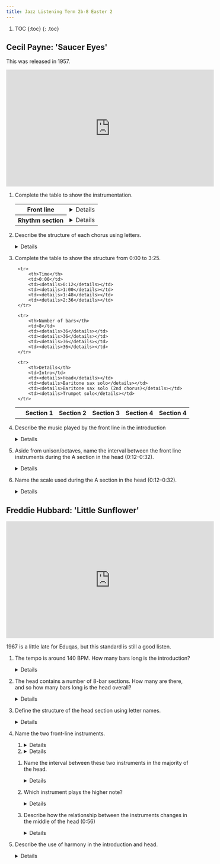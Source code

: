 ```yaml
---
title: Jazz Listening Term 2b-8 Easter 2
---
```


1. TOC
{:toc}
{: .toc}


## Cecil Payne: 'Saucer Eyes'


This was released in 1957.

<iframe width="560" height="315" src="https://www.youtube.com/embed/Yu33E5DHKe8?start=0&end=205" title="YouTube video player" frameborder="0" allow="accelerometer; autoplay; clipboard-write; encrypted-media; gyroscope; picture-in-picture" allowfullscreen></iframe>

1. Complete the table to show the instrumentation.

	<table>
	<tr>
		<th>Front line</th><td><details>Baritone sax, trumpet</details></td>
	</tr>
	<tr>
		<th>Rhythm section</th><td><details>Piano, bass, drums</details></td>
	</tr>
	</table>

2. Describe the structure of each chorus using letters.
	
	<details>AABA (where the final A is slightly lengthened)</details>	
2. Complete the table to show the structure from 0:00 to 3:25.
	
	<table>
		<tr>
			<th>&nbsp;</th>
			<th>Section 1</th>
			<th>Section 2</th>
			<th>Section 3</th>
			<th>Section 4</th>
			<th>Section 4</th>
		</tr>
		
		<tr>
			<th>Time</th>
			<td>0:00</td>
			<td><details>0:12</details></td>
			<td><details>1:00</details></td>
			<td><details>1:48</details></td>
			<td><details>2:36</details></td>
		</tr>
		
		<tr>
			<th>Number of bars</th>
			<td>8</td>
			<td><details>36</details></td>
			<td><details>36</details></td>
			<td><details>36</details></td>
			<td><details>36</details></td>
		</tr>
		
		<tr>
			<th>Details</th>
			<td>Intro</td>
			<td><details>Head</details></td>
			<td><details>Baritone sax solo</details></td>
			<td><details>Baritone sax solo (2nd chorus)</details></td>
			<td><details>Trumpet solo</details></td>
		</tr>
	</table>
	
3. Describe the music played by the front line in the introduction

	<details>
		<ul>
			<li>Starts on beat 2.5</li>
			<li>Anacrusis</li>
			<li>Uses a narrow range of notes</li>
			<li>Mostly uses the third, fourth and fifth scale degrees</li>
			<li>Unison/in octaves</li>
			<li>Cross-rhythm at the end of the introduction</li>
		</ul>
	</details>
	
4. Aside from unison/octaves, name the interval between the front line instruments during the A section in the head (0:12–0:32).

	<details>(Compound) third, tenth</details>
	
5. Name the scale used during the A section in the head (0:12–0:32).

	<details>Major scale</details>
	

## Freddie Hubbard: 'Little Sunflower'

<iframe width="560" height="315" src="https://www.youtube.com/embed/OtB8dEuEmNM?start=00&end=" title="YouTube video player" frameborder="0" allow="accelerometer; autoplay; clipboard-write; encrypted-media; gyroscope; picture-in-picture" allowfullscreen></iframe>

1967 is a little late for Eduqas, but this standard is still a good listen.

1. The tempo is around 140 BPM. How many bars long is the introduction?

	<details>16 bars.</details>
	
2. The head contains a number of 8-bar sections. How many are there, and so how many bars long is the head overall?

	<details>5 x 8-bar sections = 40 bars.</details>
	
2. Define the structure of the head section using letter names.

	<details>AABAA. Note the repeated A section at the end of the form that makes it 40 and not 32 bars.</details>
	
4. Name the two front-line instruments.

	<ol>
		<li><details>Trumpet</details></li>
		<li><details>Flute</details></li>
	</ol>
	
	1. Name the interval between these two instruments in the majority of the head.

		<details>Third</details>
	
	1. Which instrument plays the higher note?

		<details>Trumpet</details>
	
	1. Describe how the relationship between the instruments changes in the middle of the head (0:56)
		
		<details>Trumpet plays the melody. Flute improvises fast answering phrases/interjections between trumpet phrases.</details>
	
3. Describe the use of harmony in the introduction and head.

	<details>
		<ul>
			<li>Modal. Dorian mode (in Introduction and A sections).</li>
			<li>Static harmony; very slow harmonic rhythm.</li>
			<li>Bass defines the harmony by playing tonic and dominant notes throughout.</li>
			<li>Piece only uses tonic and flattened supertonic chords.</li>
			<li>A sections in the head use minor tonic chords; B setions use major tonic chords.</li>
			<li>Extended chords in piano. Some passing chromatic chords in piano, particularly at the end of sections.</li>
		</ul>
	</details>